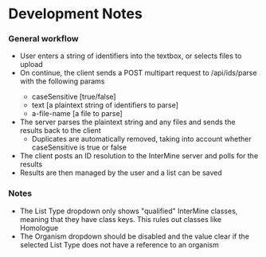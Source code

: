 # Development Notes

### General workflow

* User enters a string of identifiers into the textbox, or selects files to upload
* On continue, the client sends a POST multipart request to <bluegenes-server>/api/ids/parse with the following params
  * caseSensitive [true/false]
  * text [a plaintext string of identifiers to parse]
  * a-file-name [a file to parse]
* The server parses the plaintext string and any files and sends the results back to the client
  * Duplicates are automatically removed, taking into account whether caseSensitive is true or false
* The client posts an ID resolution to the InterMine server and polls for the results
* Results are then managed by the user and a list can be saved

### Notes

* The List Type dropdown only shows "qualified" InterMine classes, meaning that they have class keys. This rules out classes like Homologue
* The Organism dropdown should be disabled and the value clear if the selected List Type does not have a reference to an organism
